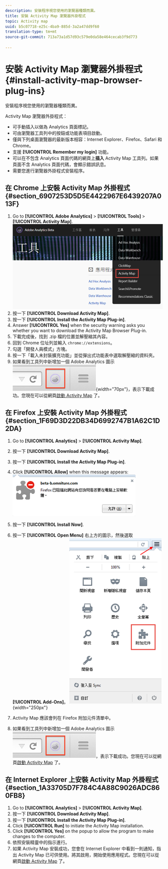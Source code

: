 ```yaml
---
description: 安裝程序視您使用的瀏覽器種類而異。
title: 安裝 Activity Map 瀏覽器外掛程式
topic: Activity map
uuid: b5c07718-e25c-4ba9-885d-3a2a47dd9f60
translation-type: tm+mt
source-git-commit: 713a73a1d57d93c579e0da58e464cecab3f9d773

---
```



# 安裝 Activity Map 瀏覽器外掛程式{#install-activity-map-browser-plug-ins}

安裝程序視您使用的瀏覽器種類而異。

Activity Map 瀏覽器外掛程式：

* 可手動插入以做為 Analytics 頁面標記。
* 可由瀏覽器工具列中的按鈕或功能表項目啟動。
* 僅與下列桌面瀏覽器的最新版本相容：Internet Explorer、Firefox、Safari 和 Chrome。
* 支援 **[!UICONTROL Remember my login]** 功能。
* 可以在不包含 Analytics 頁面代碼的網頁上&#x200B;**插入** Activity Map 工具列。如果頁面不含 Analytics 頁面代碼，會顯示錯誤訊息。
* 需要您進行瀏覽器外掛程式安裝程序。

## 在 Chrome 上安裝 Activity Map 外掛程式 {#section_6907253D5D5E4422967E6439207A013F}

1. Go to **[!UICONTROL Adobe Analytics]** > **[!UICONTROL Tools]** > **[!UICONTROL Activity Map]**.  ![](assets/install_am.png)
1. 按一下 **[!UICONTROL Download Activity Map]**.
1. 按一下 **[!UICONTROL Install the Activity Map Plug-in]**.
1. Answer **[!UICONTROL Yes]** when the security warning asks you whether you want to download the Activity Map Browser Plug-in.
1. 下載完成後，找到 .zip 檔的位置並解壓縮其內容。
1. 回到 Chrome 位址列並輸入 `chrome://extensions`。
1. 勾選「開發人員模式」方塊。
1. 按一下「載入未封裝擴充功能」並從彈出式功能表中選取解壓縮的資料夾。
1. 如果看到工具列中新增加一個 Adobe Analytics 圖示  ![](assets/an_icon.png){width=&quot;70px&quot;}，表示下載成功。您現在可以從網頁[啟動 Activity Map](/help/analyze/activity-map/activitymap-getting-started/activitymap-getting-started-users/activitymap-launch.md) 了。

## 在 Firefox 上安裝 Activity Map 外掛程式 {#section_1F69D3D22DB34D6992747B1A62C1D2DA}

1. Go to **[!UICONTROL Analytics]** > **[!UICONTROL Activity Map]**.

1. 按一下 **[!UICONTROL Download Activity Map]**.
1. 按一下 **[!UICONTROL Install the Activity Map Plug-in]**.
1. Click **[!UICONTROL Allow]** when this message appears: ![](assets/firefox_install2.png)
1. 按一下 **[!UICONTROL Install Now]**.
1. 按一下 **[!UICONTROL Open Menu]** 右上方的圖示，然後選取 **[!UICONTROL Add-Ons]**。 ![](assets/firefox_install3.png){width=&quot;250px&quot;}
1. Activity Map 應該會列在 Firefox 附加元件清單中。
1. 如果看到工具列中新增加一個 Adobe Analytics 圖示 ![](assets/an_icon.png)，表示下載成功。您現在可以從網頁[啟動 Activity Map](/help/analyze/activity-map/activitymap-getting-started/activitymap-getting-started-users/activitymap-launch.md) 了。

## 在 Internet Explorer 上安裝 Activity Map 外掛程式 {#section_1A33705D7F784C4A88C9026ADC860FB8}

1. Go to **[!UICONTROL Analytics]** > **[!UICONTROL Activity Map]**.
1. 按一下 **[!UICONTROL Download Activity Map]**.
1. 按一下 **[!UICONTROL Install the Activity Map Plug-in]**.
1. Click **[!UICONTROL Run]** to initiate the Activity Map installation.
1. Click **[!UICONTROL Yes]** on the popup to allow the program to make changes to the computer.
1. 依照安裝精靈中的指示進行。
1. 如果 Activity Map 安裝成功，您會在 Internet Explorer 中看到一則通知，指出 Activity Map 已可供使用。將其啟用，開始使用應用程式。您現在可以從網頁[啟動 Activity Map](/help/analyze/activity-map/activitymap-getting-started/activitymap-getting-started-users/activitymap-launch.md) 了。
